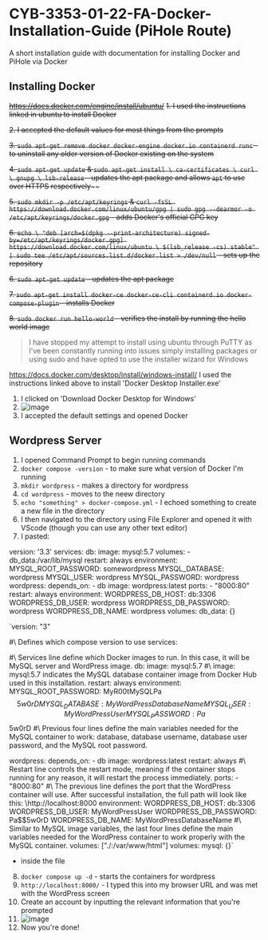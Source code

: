 # CYB-3353-01-22-FA-Docker-Installation-Guide (PiHole Route)
A short installation guide with documentation for installing Docker and PiHole via Docker

## Installing Docker
~~https://docs.docker.com/engine/install/ubuntu/~~
~~1. I used the instructions linked in ubuntu to install Docker~~

~~2. I accepted the default values for most things from the prompts~~

~~3. `sudo apt-get remove docker docker-engine docker.io containerd runc` - to uninstall any older version of Docker existing on the system~~

~~4. `sudo apt-get update` & `sudo apt-get install \ ca-certificates \ curl \ gnupg \ lsb-release` - updates the apt package and allows `apt` to use over HTTPS respectively~~~~

~~5. `sudo mkdir -p /etc/apt/keyrings` & `curl -fsSL https://download.docker.com/linux/ubuntu/gpg | sudo gpg --dearmor -o /etc/apt/keyrings/docker.gpg` - adds Docker's official GPG key~~

~~6. `echo \
  "deb [arch=$(dpkg --print-architecture) signed-by=/etc/apt/keyrings/docker.gpg] https://download.docker.com/linux/ubuntu \
  $(lsb_release -cs) stable" | sudo tee /etc/apt/sources.list.d/docker.list > /dev/null` - sets up the repository~~

~~6. `sudo apt-get update` - updates the apt package~~

~~7. `sudo apt-get install docker-ce docker-ce-cli containerd.io docker-compose-plugin` - installs Docker~~

~~8. `sudo docker run hello-world` - verifies the install by running the hello world image~~
> I have stopped my attempt to install using ubuntu through PuTTY as I've been constantly running into issues simply installing packages or using sudo and have opted to use the installer wizard for Windows

https://docs.docker.com/desktop/install/windows-install/
 I used the instructions linked above to install 'Docker Desktop Installer.exe'
 1. I clicked on 'Download Docker Desktop for Windows'
 2. ![image](https://user-images.githubusercontent.com/56270888/201550454-4844c439-d55e-4bba-a493-335912df855c.png)
 3. I accepted the default settings and opened Docker

## Wordpress Server
1. I opened Command Prompt to begin running commands
2. `docker compose -version` - to make sure what version of Docker I'm running
3. `mkdir wordpress` - makes a directory for wordpress
4. `cd wordpress` - moves to the neew directory
5. `echo "something" > docker-compose.yml` - I echoed something to create a new file in the directory
6. I then navigated to the directory using File Explorer and opened it with VScode (though you can use any other text editor)
7. I pasted:

version: '3.3'
services:
   db:
     image: mysql:5.7
     volumes:
       - db_data:/var/lib/mysql
     restart: always
     environment:
       MYSQL_ROOT_PASSWORD: somewordpress
       MYSQL_DATABASE: wordpress
       MYSQL_USER: wordpress
       MYSQL_PASSWORD: wordpress
   wordpress:
     depends_on:
       - db
     image: wordpress:latest
     ports:
       - "8000:80"
     restart: always
     environment:
       WORDPRESS_DB_HOST: db:3306
       WORDPRESS_DB_USER: wordpress
       WORDPRESS_DB_PASSWORD: wordpress
       WORDPRESS_DB_NAME: wordpress
volumes:
    db_data: {}
    
    
`version: "3" 

#\ Defines which compose version to use
services:

  #\ Services line define which Docker images to run. In this case, it will be MySQL server and WordPress image.
  db:
    image: mysql:5.7
    #\ image: mysql:5.7 indicates the MySQL database container image from Docker Hub used in this installation.
    restart: always
    environment:
      MYSQL_ROOT_PASSWORD: MyR00tMySQLPa$$5w0rD
      MYSQL_DATABASE: MyWordPressDatabaseName
      MYSQL_USER: MyWordPressUser
      MYSQL_PASSWORD: Pa$$5w0rD
      #\ Previous four lines define the main variables needed for the MySQL container to work: database, database username, database user password, and the MySQL root password.

  wordpress:
    depends_on:
      - db
    image: wordpress:latest
    restart: always
    #\ Restart line controls the restart mode, meaning if the container stops running for any reason, it will restart the process immediately.
    ports:
      - "8000:80"
      #\ The previous line defines the port that the WordPress container will use. After successful installation, the full path will look like this: \http://localhost:8000
    environment:
      WORDPRESS_DB_HOST: db:3306
      WORDPRESS_DB_USER: MyWordPressUser
      WORDPRESS_DB_PASSWORD: Pa$$5w0rD
      WORDPRESS_DB_NAME: MyWordPressDatabaseName
#\ Similar to MySQL image variables, the last four lines define the main variables needed for the WordPress container to work properly with the MySQL container.
    volumes:
      ["./:/var/www/html"]
volumes:
  mysql: {}` 
  
  - inside the file
8. `docker compose up -d` - starts the containers for wordpress
9. `http://localhost:8000/` - I typed this into my browser URL and was met with the WordPress screen
10. Create an account by inputting the relevant information that you're prompted
11. ![image](https://user-images.githubusercontent.com/56270888/201551298-8395cf4a-b8c9-42a4-a8df-c0bfb676d41c.png)
12. Now you're done!

